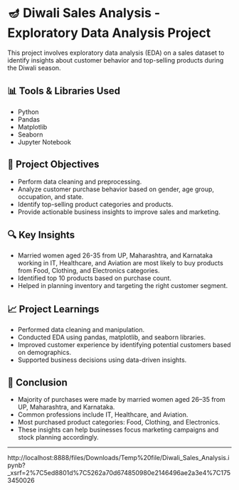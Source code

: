 # 🪔 Diwali Sales Analysis - Exploratory Data Analysis Project

This project involves exploratory data analysis (EDA) on a sales dataset to identify insights about customer behavior and top-selling products during the Diwali season.

## 📊 Tools & Libraries Used
- Python
- Pandas
- Matplotlib
- Seaborn
- Jupyter Notebook

## 📌 Project Objectives
- Perform data cleaning and preprocessing.
- Analyze customer purchase behavior based on gender, age group, occupation, and state.
- Identify top-selling product categories and products.
- Provide actionable business insights to improve sales and marketing.

## 🔍 Key Insights
- Married women aged 26-35 from UP, Maharashtra, and Karnataka working in IT, Healthcare, and Aviation are most likely to buy products from Food, Clothing, and Electronics categories.
- Identified top 10 products based on purchase count.
- Helped in planning inventory and targeting the right customer segment.

## 📈 Project Learnings
- Performed data cleaning and manipulation.
- Conducted EDA using pandas, matplotlib, and seaborn libraries.
- Improved customer experience by identifying potential customers based on demographics.
- Supported business decisions using data-driven insights.

## 📌 Conclusion
- Majority of purchases were made by married women aged 26–35 from UP, Maharashtra, and Karnataka.
- Common professions include IT, Healthcare, and Aviation.
- Most purchased product categories: Food, Clothing, and Electronics.
- These insights can help businesses focus marketing campaigns and stock planning accordingly.

---
http://localhost:8888/files/Downloads/Temp%20file/Diwali_Sales_Analysis.ipynb?_xsrf=2%7C5ed8801d%7C5262a70d674850980e2146496ae2a3e4%7C1753450026
